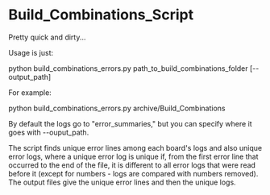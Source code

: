 # Build_Combinations_Script

Pretty quick and dirty...

Usage is just:

python build_combinations_errors.py path_to_build_combinations_folder [--output_path]

For example:

python build_combinations_errors.py archive/Build_Combinations

By default the logs go to "error_summaries," but you can specify where it goes with --ouput_path.

The script finds unique error lines among each board's logs and also unique error logs, where a unique error log is unique if, from the first error line that occurred to the end of the file, it is different to all error logs that were read before it (except for numbers - logs are compared with numbers removed). The output files give the unique error lines and then the unique logs.
